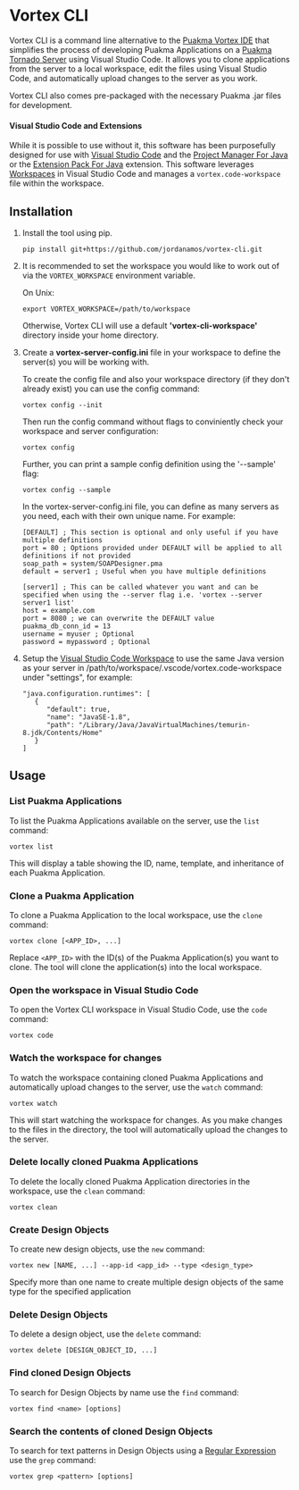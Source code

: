# Vortex CLI

Vortex CLI is a command line alternative to the [Puakma Vortex IDE](https://github.com/brendonupson/PuakmaVortex) that simplifies the process of developing Puakma Applications on a [Puakma Tornado Server](https://github.com/brendonupson/Puakma) using Visual Studio Code. It allows you to clone applications from the server to a local workspace, edit the files using Visual Studio Code, and automatically upload changes to the server as you work.

Vortex CLI also comes pre-packaged with the necessary Puakma .jar files for development.

#### Visual Studio Code and Extensions

While it is possible to use without it, this software has been purposefully designed for use with [Visual Studio Code](https://github.com/microsoft/vscode) and the [Project Manager For Java](https://marketplace.visualstudio.com/items?itemName=vscjava.vscode-java-dependency) or the [Extension Pack For Java](https://marketplace.visualstudio.com/items?itemName=vscjava.vscode-java-pack) extension. This software leverages [Workspaces](https://code.visualstudio.com/docs/editor/workspaces) in Visual Studio Code and manages a `vortex.code-workspace` file within the workspace.

## Installation

1. Install the tool using pip.

   ```
   pip install git+https://github.com/jordanamos/vortex-cli.git
   ```

2. It is recommended to set the workspace you would like to work out of via the `VORTEX_WORKSPACE` environment variable.

   On Unix:

   ```
   export VORTEX_WORKSPACE=/path/to/workspace
   ```

   Otherwise, Vortex CLI will use a default **'vortex-cli-workspace'** directory inside your home directory.

3. Create a **vortex-server-config.ini** file in your workspace to define the server(s) you will be working with.

   To create the config file and also your workspace directory (if they don't already exist) you can use the config command:

   ```
   vortex config --init
   ```

   Then run the config command without flags to conviniently check your workspace and server configuration:

   ```
   vortex config
   ```

   Further, you can print a sample config definition using the '--sample' flag:

   ```
   vortex config --sample
   ```

   In the vortex-server-config.ini file, you can define as many servers as you need, each with their own unique name. For example:

   ```
   [DEFAULT] ; This section is optional and only useful if you have multiple definitions
   port = 80 ; Options provided under DEFAULT will be applied to all definitions if not provided
   soap_path = system/SOAPDesigner.pma
   default = server1 ; Useful when you have multiple definitions

   [server1] ; This can be called whatever you want and can be specified when using the --server flag i.e. 'vortex --server server1 list'
   host = example.com
   port = 8080 ; we can overwrite the DEFAULT value
   puakma_db_conn_id = 13
   username = myuser ; Optional
   password = mypassword ; Optional
   ```

4. Setup the [Visual Studio Code Workspace](https://code.visualstudio.com/docs/editor/workspaces) to use the same Java version as your server in /path/to/workspace/.vscode/vortex.code-workspace under "settings", for example:
   ```
   "java.configuration.runtimes": [
      {
         "default": true,
         "name": "JavaSE-1.8",
         "path": "/Library/Java/JavaVirtualMachines/temurin-8.jdk/Contents/Home"
      }
   ]
   ```

## Usage

### List Puakma Applications

To list the Puakma Applications available on the server, use the `list` command:

```
vortex list
```

This will display a table showing the ID, name, template, and inheritance of each Puakma Application.

### Clone a Puakma Application

To clone a Puakma Application to the local workspace, use the `clone` command:

```
vortex clone [<APP_ID>, ...]
```

Replace `<APP_ID>` with the ID(s) of the Puakma Application(s) you want to clone. The tool will clone the application(s) into the local workspace.

### Open the workspace in Visual Studio Code

To open the Vortex CLI workspace in Visual Studio Code, use the `code` command:

```
vortex code
```

### Watch the workspace for changes

To watch the workspace containing cloned Puakma Applications and automatically upload changes to the server, use the `watch` command:

```
vortex watch
```

This will start watching the workspace for changes. As you make changes to the files in the directory, the tool will automatically upload the changes to the server.

### Delete locally cloned Puakma Applications

To delete the locally cloned Puakma Application directories in the workspace, use the `clean` command:

```
vortex clean
```

### Create Design Objects

To create new design objects, use the `new` command:

```
vortex new [NAME, ...] --app-id <app_id> --type <design_type>
```

Specify more than one name to create multiple design objects of the same type for the specified application

### Delete Design Objects

To delete a design object, use the `delete` command:

```
vortex delete [DESIGN_OBJECT_ID, ...]
```

### Find cloned Design Objects

To search for Design Objects by name use the `find` command:

```
vortex find <name> [options]
```

### Search the contents of cloned Design Objects

To search for text patterns in Design Objects using a [Regular Expression](https://learn.microsoft.com/en-us/dotnet/standard/base-types/regular-expression-language-quick-reference) use the `grep` command:

```
vortex grep <pattern> [options]
```
